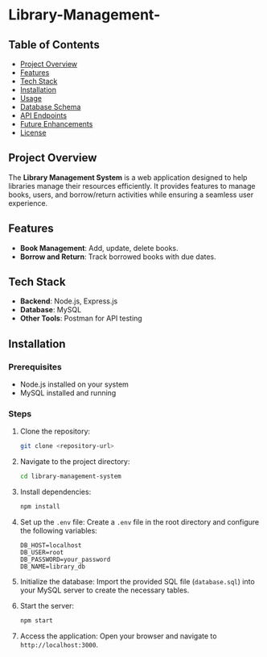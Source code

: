 # Library-Management-

## Table of Contents
- [Project Overview](#project-overview)
- [Features](#features)
- [Tech Stack](#tech-stack)
- [Installation](#installation)
- [Usage](#usage)
- [Database Schema](#database-schema)
- [API Endpoints](#api-endpoints)
- [Future Enhancements](#future-enhancements)
- [License](#license)

## Project Overview
The **Library Management System** is a web application designed to help libraries manage their resources efficiently. It provides features to manage books, users, and borrow/return activities while ensuring a seamless user experience.

## Features
- **Book Management**: Add, update, delete  books.
- **Borrow and Return**: Track borrowed books with due dates.

## Tech Stack
- **Backend**: Node.js, Express.js
- **Database**: MySQL
- **Other Tools**: Postman for API testing

## Installation

### Prerequisites
- Node.js installed on your system
- MySQL installed and running

### Steps
1. Clone the repository:
   ```bash
   git clone <repository-url>
   ```

2. Navigate to the project directory:
   ```bash
   cd library-management-system
   ```

3. Install dependencies:
   ```bash
   npm install
   ```

4. Set up the `.env` file:
   Create a `.env` file in the root directory and configure the following variables:
   ```env
   DB_HOST=localhost
   DB_USER=root
   DB_PASSWORD=your_password
   DB_NAME=library_db
   ```

5. Initialize the database:
   Import the provided SQL file (`database.sql`) into your MySQL server to create the necessary tables.

6. Start the server:
   ```bash
   npm start
   ```

7. Access the application:
   Open your browser and navigate to `http://localhost:3000`.






